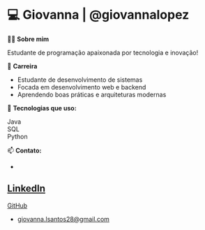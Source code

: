 # 💻 Giovanna | @giovannalopez  

👩‍💻 **Sobre mim**  

Estudante de programação apaixonada por tecnologia e inovação! 

🔹 **Carreira**  

- Estudante de desenvolvimento de sistemas 
- Focada em desenvolvimento web e backend  
- Aprendendo boas práticas e arquiteturas modernas  

🔧 **Tecnologias que uso:**  

Java  
SQL  
Python  

📫 **Contato:** 

-
[LinkedIn](https://www.linkedin.com/in/giovannalopes2006/)  
-
[GitHub](https://github.com/giovannalopez)

- giovanna.lsantos28@gmail.com
